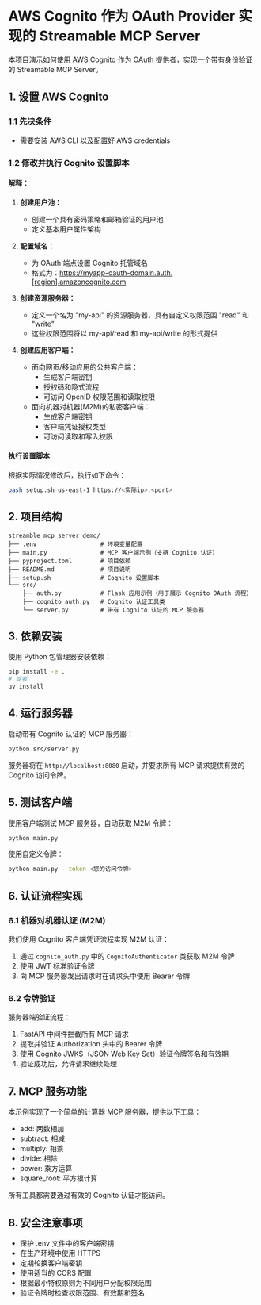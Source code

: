 # AWS Cognito 作为 OAuth Provider 实现的 Streamable MCP Server

本项目演示如何使用 AWS Cognito 作为 OAuth 提供者，实现一个带有身份验证的 Streamable MCP Server。

## 1. 设置 AWS Cognito

### 1.1 先决条件
- 需要安装 AWS CLI 以及配置好 AWS credentials

### 1.2 修改并执行 Cognito 设置脚本
#### 解释：
1. **创建用户池：**
   - 创建一个具有密码策略和邮箱验证的用户池
   - 定义基本用户属性架构

2. **配置域名：**
   - 为 OAuth 端点设置 Cognito 托管域名
   - 格式为：https://myapp-oauth-domain.auth.[region].amazoncognito.com

3. **创建资源服务器：**
   - 定义一个名为 "my-api" 的资源服务器，具有自定义权限范围 "read" 和 "write"
   - 这些权限范围将以 my-api/read 和 my-api/write 的形式提供

4. **创建应用客户端：**
   - 面向网页/移动应用的公共客户端：
     - 生成客户端密钥
     - 授权码和隐式流程
     - 可访问 OpenID 权限范围和读取权限
   - 面向机器对机器(M2M)的私密客户端：
     - 生成客户端密钥
     - 客户端凭证授权类型
     - 可访问读取和写入权限

#### 执行设置脚本
根据实际情况修改后，执行如下命令：
```bash
bash setup.sh us-east-1 https://<实际ip>:<port>
```

## 2. 项目结构

```
streamble_mcp_server_demo/
├── .env                  # 环境变量配置
├── main.py               # MCP 客户端示例（支持 Cognito 认证）
├── pyproject.toml        # 项目依赖
├── README.md             # 项目说明
├── setup.sh              # Cognito 设置脚本
└── src/
    ├── auth.py           # Flask 应用示例（用于展示 Cognito OAuth 流程）
    ├── cognito_auth.py   # Cognito 认证工具类
    └── server.py         # 带有 Cognito 认证的 MCP 服务器
```

## 3. 依赖安装

使用 Python 包管理器安装依赖：

```bash
pip install -e .
# 或者
uv install
```

## 4. 运行服务器

启动带有 Cognito 认证的 MCP 服务器：

```bash
python src/server.py
```

服务器将在 `http://localhost:8080` 启动，并要求所有 MCP 请求提供有效的 Cognito 访问令牌。

## 5. 测试客户端

使用客户端测试 MCP 服务器，自动获取 M2M 令牌：

```bash
python main.py
```

使用自定义令牌：

```bash
python main.py --token <您的访问令牌>
```

## 6. 认证流程实现

### 6.1 机器对机器认证 (M2M)

我们使用 Cognito 客户端凭证流程实现 M2M 认证：

1. 通过 `cognito_auth.py` 中的 `CognitoAuthenticator` 类获取 M2M 令牌
2. 使用 JWT 标准验证令牌
3. 向 MCP 服务器发出请求时在请求头中使用 Bearer 令牌

### 6.2 令牌验证

服务器端验证流程：

1. FastAPI 中间件拦截所有 MCP 请求
2. 提取并验证 Authorization 头中的 Bearer 令牌
3. 使用 Cognito JWKS（JSON Web Key Set）验证令牌签名和有效期
4. 验证成功后，允许请求继续处理

## 7. MCP 服务功能

本示例实现了一个简单的计算器 MCP 服务器，提供以下工具：

- add: 两数相加
- subtract: 相减
- multiply: 相乘
- divide: 相除
- power: 乘方运算
- square_root: 平方根计算

所有工具都需要通过有效的 Cognito 认证才能访问。

## 8. 安全注意事项

- 保护 .env 文件中的客户端密钥
- 在生产环境中使用 HTTPS
- 定期轮换客户端密钥
- 使用适当的 CORS 配置
- 根据最小特权原则为不同用户分配权限范围
- 验证令牌时检查权限范围、有效期和签名